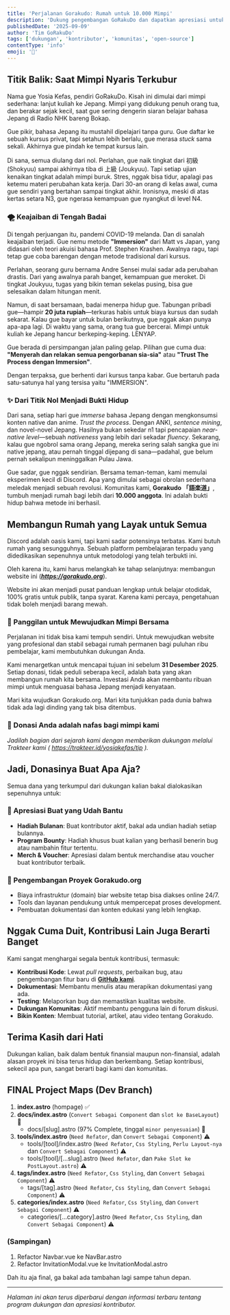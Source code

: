```yaml
---
title: 'Perjalanan Gorakudo: Rumah untuk 10.000 Mimpi'
description: 'Dukung pengembangan GoRakuDo dan dapatkan apresiasi untuk kontribusi Anda dalam komunitas open-source ini.'
publishedDate: '2025-09-09'
author: 'Tim GoRakuDo'
tags: ['dukungan', 'kontributor', 'komunitas', 'open-source']
contentType: 'info'
emoji: '💝'
---
```

## Titik Balik: Saat Mimpi Nyaris Terkubur

Nama gue Yosia Kefas, pendiri GoRakuDo. Kisah ini dimulai dari mimpi sederhana: lanjut kuliah ke Jepang. Mimpi yang didukung penuh orang tua, dan berakar sejak kecil, saat gue sering dengerin siaran belajar bahasa Jepang di Radio NHK bareng Bokap.

Gue pikir, bahasa Jepang itu mustahil dipelajari tanpa guru. Gue daftar ke sebuah kursus privat, tapi setahun lebih berlalu, gue merasa *stuck* sama sekali. Akhirnya gue pindah ke tempat kursus lain.

Di sana, semua diulang dari nol. Perlahan, gue naik tingkat dari 初級 (Shokyuu) sampai akhirnya tiba di 上級 (Joukyuu). Tapi setiap ujian kenaikan tingkat adalah mimpi buruk. Stres, nggak bisa tidur, apalagi pas ketemu materi perubahan kata kerja. Dari 30-an orang di kelas awal, cuma gue sendiri yang bertahan sampai tingkat akhir. Ironisnya, meski di atas kertas setara N3, gue ngerasa kemampuan gue nyangkut di level N4.


### 🌪️ Keajaiban di Tengah Badai

Di tengah perjuangan itu, pandemi COVID-19 melanda. Dan di sanalah keajaiban terjadi. Gue nemu metode **"Immersion"** dari Matt vs Japan, yang didasari oleh teori akuisi bahasa Prof. Stephen Krashen. Awalnya ragu, tapi tetap gue coba barengan dengan metode tradisional dari kursus.

Perlahan, seorang guru bernama Andre Sensei mulai sadar ada perubahan drastis. Dari yang awalnya parah banget, kemampuan gue meroket. Di tingkat Joukyuu, tugas yang bikin teman sekelas pusing, bisa gue selesaikan dalam hitungan menit.

Namun, di saat bersamaan, badai menerpa hidup gue. Tabungan pribadi gue—hampir **20 juta rupiah**—terkuras habis untuk biaya kursus dan sudah sekarat. Kalau gue bayar untuk bulan berikutnya, gue nggak akan punya apa-apa lagi. Di waktu yang sama, orang tua gue bercerai. Mimpi untuk kuliah ke Jepang hancur berkeping-keping. LENYAP.

Gue berada di persimpangan jalan paling gelap. Pilihan gue cuma dua: **"Menyerah dan relakan semua pengorbanan sia-sia"** atau **"Trust The Process dengan Immersion"**.

Dengan terpaksa, gue berhenti dari kursus tanpa kabar. Gue bertaruh pada satu-satunya hal yang tersisa yaitu "IMMERSION".

###  ✨ Dari Titik Nol Menjadi Bukti Hidup

Dari sana, setiap hari gue *immerse* bahasa Jepang dengan mengkonsumsi konten native dan anime. *Trust the process*. Dengan ANKI, *sentence mining*, dan novel-novel Jepang. Hasilnya bukan sekedar n1 tapi pencapaian *near-native level*—sebuah *nativeness* yang lebih dari sekadar *fluency*. Sekarang, kalau gue ngobrol sama orang Jepang, mereka sering salah sangka gue ini native jepang, atau pernah tinggal dijepang di sana—padahal, gue belum pernah sekalipun meninggalkan Pulau Jawa.

Gue sadar, gue nggak sendirian. Bersama teman-teman, kami memulai eksperimen kecil di Discord. Apa yang dimulai sebagai obrolan sederhana meledak menjadi sebuah revolusi. Komunitas kami, **Gorakudo 「語楽道」**, tumbuh menjadi rumah bagi lebih dari **10.000 anggota**. Ini adalah bukti hidup bahwa metode ini berhasil.

## Membangun Rumah yang Layak untuk Semua

Discord adalah oasis kami, tapi kami sadar potensinya terbatas. Kami butuh rumah yang sesungguhnya. Sebuah platform pembelajaran terpadu yang didedikasikan sepenuhnya untuk metodologi yang telah terbukti ini.

Oleh karena itu, kami harus melangkah ke tahap selanjutnya: membangun website ini (***https://gorakudo.org***).

Website ini akan menjadi pusat panduan lengkap untuk belajar otodidak, 100% gratis untuk publik, tanpa syarat. Karena kami percaya, pengetahuan tidak boleh menjadi barang mewah.

### 🎯 Panggilan untuk Mewujudkan Mimpi Bersama

Perjalanan ini tidak bisa kami tempuh sendiri. Untuk mewujudkan website yang profesional dan stabil sebagai rumah permanen bagi puluhan ribu pembelajar, kami membutuhkan dukungan Anda.

Kami menargetkan untuk mencapai tujuan ini sebelum **31 Desember 2025**. Setiap donasi, tidak peduli seberapa kecil, adalah bata yang akan membangun rumah kita bersama. Investasi Anda akan membantu ribuan mimpi untuk menguasai bahasa Jepang menjadi kenyataan.

Mari kita wujudkan Gorakudo.org. Mari kita tunjukkan pada dunia bahwa tidak ada lagi dinding yang tak bisa ditembus.

### 💝 Donasi Anda adalah nafas bagi mimpi kami

*Jadilah bagian dari sejarah kami dengan memberikan dukungan melalui Trakteer kami ( https://trakteer.id/yosiakefas/tip ).*

## Jadi, Donasinya Buat Apa Aja?

Semua dana yang terkumpul dari dukungan kalian bakal dialokasikan sepenuhnya untuk:

### 🎁 Apresiasi Buat yang Udah Bantu

- **Hadiah Bulanan**: Buat kontributor aktif, bakal ada undian hadiah setiap bulannya.
- **Program Bounty**: Hadiah khusus buat kalian yang berhasil benerin bug atau nambahin fitur tertentu.
- **Merch & Voucher**: Apresiasi dalam bentuk merchandise atau voucher buat kontributor terbaik.

### 🚀 Pengembangan Proyek Gorakudo.org

- Biaya infrastruktur (domain) biar website tetap bisa diakses online 24/7.
- Tools dan layanan pendukung untuk mempercepat proses development.
- Pembuatan dokumentasi dan konten edukasi yang lebih lengkap.

## Nggak Cuma Duit, Kontribusi Lain Juga Berarti Banget

Kami sangat menghargai segala bentuk kontribusi, termasuk:

- **Kontribusi Kode**: Lewat *pull requests*, perbaikan bug, atau pengembangan fitur baru di [**GitHub kami**](https://github.com/GoRakuDo/GoRakuDo).
- **Dokumentasi**: Membantu menulis atau merapikan dokumentasi yang ada.
- **Testing**: Melaporkan bug dan memastikan kualitas website.
- **Dukungan Komunitas**: Aktif membantu pengguna lain di forum diskusi.
- **Bikin Konten**: Membuat tutorial, artikel, atau video tentang Gorakudo.

## Terima Kasih dari Hati

Dukungan kalian, baik dalam bentuk finansial maupun non-finansial, adalah alasan proyek ini bisa terus hidup dan berkembang. Setiap kontribusi, sekecil apa pun, sangat berarti bagi kami dan komunitas.

## FINAL Project Maps (Dev Branch)

1. **index.astro** (hompage) ✅
2. **docs/index.astro** (`Convert Sebagai Component` dan `slot ke BaseLayout`) 🔄
   - docs/\[slug\].astro (97% Complete, tinggal `minor penyesuaian`) 🔄
3. **tools/index.astro** (`Need Refator`, dan `Convert Sebagai Component`) ⚠️
   - tools/\[tool\]/index.astro (`Need Refator`, `Css Styling`, `Perlu Layout-nya` dan `Convert Sebagai Component`) ⚠️
   - tools/\[tool\]/\[...slug\].astro (`Need Refator`, dan `Pake Slot ke PostLayout.astro`) ⚠️
4. **tags/index.astro** (`Need Refator`, `Css Styling`, dan `Convert Sebagai Component`) ⚠️
   - tags/\[tag\].astro (`Need Refator`, `Css Styling`, dan `Convert Sebagai Component`) ⚠️
5. **categories/index.astro** (`Need Refator`, `Css Styling`, dan `Convert Sebagai Component`) ⚠️
   - categories/\[...category\].astro (`Need Refator`, `Css Styling`, dan `Convert Sebagai Component`) ⚠️

### (Sampingan)

1. Refactor Navbar.vue ke NavBar.astro
2. Refactor InvitationModal.vue ke InvitationModal.astro

Dah itu aja final, ga bakal ada tambahan lagi sampe tahun depan.

---

_Halaman ini akan terus diperbarui dengan informasi terbaru tentang program dukungan dan apresiasi kontributor._
